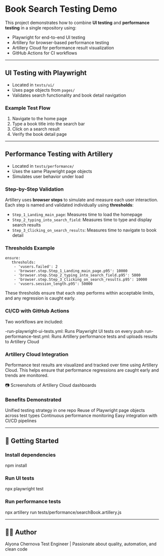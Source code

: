 
# Book Search Testing Demo

This project demonstrates how to combine **UI testing** and **performance testing** in a single repository using:

- Playwright for end-to-end UI testing
- Artillery for browser-based performance testing
- Artillery Cloud for performance result visualization
- GitHub Actions for CI workflows

---

## UI Testing with Playwright

- Located in `tests/ui/`
- Uses page objects from `pages/`
- Validates search functionality and book detail navigation

### Example Test Flow

1. Navigate to the home page
2. Type a book title into the search bar
3. Click on a search result
4. Verify the book detail page

---

## Performance Testing with Artillery

- Located in `tests/performance/`
- Uses the same Playwright page objects
- Simulates user behavior under load

### Step-by-Step Validation

Artillery uses **browser steps** to simulate and measure each user interaction. Each step is named and validated individually using **thresholds**:

- `Step_1_Landing_main_page`: Measures time to load the homepage
- `Step_2_typing_into_search_field`: Measures time to type and display search results
- `Step_3_Clicking_on_search_results`: Measures time to navigate to book detail

### Thresholds Example

```
ensure:  
   thresholds:
    - 'vusers.failed': 2
    - 'browser.step.Step_1_Landing_main_page.p95': 10000
    - 'browser.step.Step_2_typing_into_search_field.p95': 5000
    - 'browser.step.Step_3_Clicking_on_search_results.p95': 10000
    - 'vusers.session_length.p95': 50000
```

These thresholds ensure that each step performs within acceptable limits, and any regression is caught early.

### CI/CD with GitHub Actions

Two workflows are included:

-run-playwright-ui-tests.yml: Runs Playwright UI tests on every push
run-performance-test.yml: Runs Artillery performance tests and uploads results to Artillery Cloud

### Artillery Cloud Integration

Performance test results are visualized and tracked over time using Artillery Cloud. This helps ensure that performance regressions are caught early and trends are monitored.

📷 Screenshots of Artillery Cloud dashboards

### Benefits Demonstrated
Unified testing strategy in one repo
Reuse of Playwright page objects across test types
Continuous performance monitoring
Easy integration with CI/CD pipelines

---

## 🚀 Getting Started

### Install dependencies
npm install

### Run UI tests
npx playwright test

### Run performance tests
npx artillery run tests/performance/searchBook.artillery.js

---

## 👩‍💻 Author
Alyona Chernova
Test Engineer | Passionate about quality, automation, and clean code


